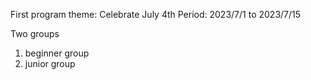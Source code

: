 First program theme: Celebrate July 4th
Period: 2023/7/1 to 2023/7/15

Two groups
1. beginner group
2. junior group
